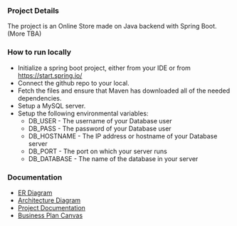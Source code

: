 ### Project Details
The project is an Online Store made on Java backend with Spring Boot. (More TBA)

### How to run locally 
* Initialize a spring boot project, either from your IDE or from https://start.spring.io/
* Connect the github repo to your local.
* Fetch the files and ensure that Maven has downloaded all of the needed dependencies. 
* Setup a MySQL server.
* Setup the following environmental variables:
    * DB_USER - The username of your Database user
    * DB_PASS - The password of your Database user
    * DB_HOSTNAME - The IP address or hostname of your Database server
    * DB_PORT - The port on which your server runs
    * DB_DATABASE - The name of the database in your server


### Documentation
- [ER Diagram](https://github.com/SlaviGetov/OnlineStore/blob/main/documentation/erd.png)
- [Architecture Diagram](https://github.com/SlaviGetov/OnlineStore/blob/main/documentation/architecture_diagram.jpg)
- [Project Documentation](https://github.com/SlaviGetov/OnlineStore/blob/main/documentation/Project_Documentation.pdf)
- [Business Plan Canvas](https://canvanizer.com/canvas/w1dzprYUTXYyq)